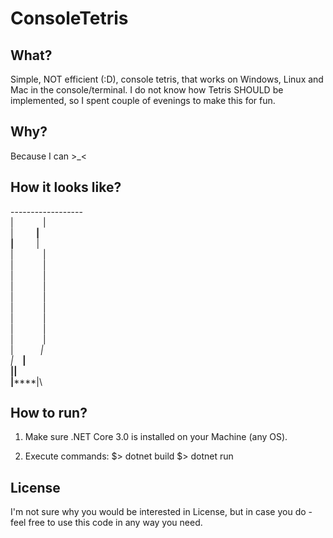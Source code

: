 # ConsoleTetris

## What?

Simple, NOT efficient (:D), console tetris, that works on Windows, Linux and Mac in the console/terminal.
I do not know how Tetris SHOULD be implemented, so I spent couple of evenings to make this for fun.

## Why?

Because I can >_<

## How it looks like?

------------------\
|&nbsp;&nbsp;&nbsp;&nbsp;&nbsp;&nbsp;&nbsp;&nbsp;&nbsp;&nbsp;&nbsp;&nbsp;|\
|&nbsp;&nbsp;&nbsp;&nbsp;&nbsp;**&nbsp;&nbsp;&nbsp;&nbsp;&nbsp;|\
|&nbsp;&nbsp;&nbsp;&nbsp;&nbsp;**&nbsp;&nbsp;&nbsp;&nbsp;&nbsp;|\
|&nbsp;&nbsp;&nbsp;&nbsp;&nbsp;&nbsp;&nbsp;&nbsp;&nbsp;&nbsp;&nbsp;&nbsp;|\
|&nbsp;&nbsp;&nbsp;&nbsp;&nbsp;&nbsp;&nbsp;&nbsp;&nbsp;&nbsp;&nbsp;&nbsp;|\
|&nbsp;&nbsp;&nbsp;&nbsp;&nbsp;&nbsp;&nbsp;&nbsp;&nbsp;&nbsp;&nbsp;&nbsp;|\
|&nbsp;&nbsp;&nbsp;&nbsp;&nbsp;&nbsp;&nbsp;&nbsp;&nbsp;&nbsp;&nbsp;&nbsp;|\
|&nbsp;&nbsp;&nbsp;&nbsp;&nbsp;&nbsp;&nbsp;&nbsp;&nbsp;&nbsp;&nbsp;&nbsp;|\
|&nbsp;&nbsp;&nbsp;&nbsp;&nbsp;&nbsp;&nbsp;&nbsp;&nbsp;&nbsp;&nbsp;&nbsp;|\
|&nbsp;&nbsp;&nbsp;&nbsp;&nbsp;&nbsp;&nbsp;&nbsp;&nbsp;&nbsp;&nbsp;&nbsp;|\
|&nbsp;&nbsp;&nbsp;&nbsp;&nbsp;&nbsp;&nbsp;&nbsp;&nbsp;&nbsp;&nbsp;&nbsp;|\
|&nbsp;&nbsp;&nbsp;&nbsp;&nbsp;&nbsp;&nbsp;&nbsp;&nbsp;&nbsp;&nbsp;&nbsp;|\
|&nbsp;*&nbsp;&nbsp;&nbsp;&nbsp;&nbsp;&nbsp;&nbsp;&nbsp;&nbsp;&nbsp;|\
|**&nbsp;&nbsp;***&nbsp;&nbsp;****|\
|************|\
|************|\

## How to run?

1. Make sure .NET Core 3.0 is installed on your Machine (any OS).

2. Execute commands:
$> dotnet build
$> dotnet run

## License

I'm not sure why you would be interested in License, but in case you do - feel free to use this code in any way you need.